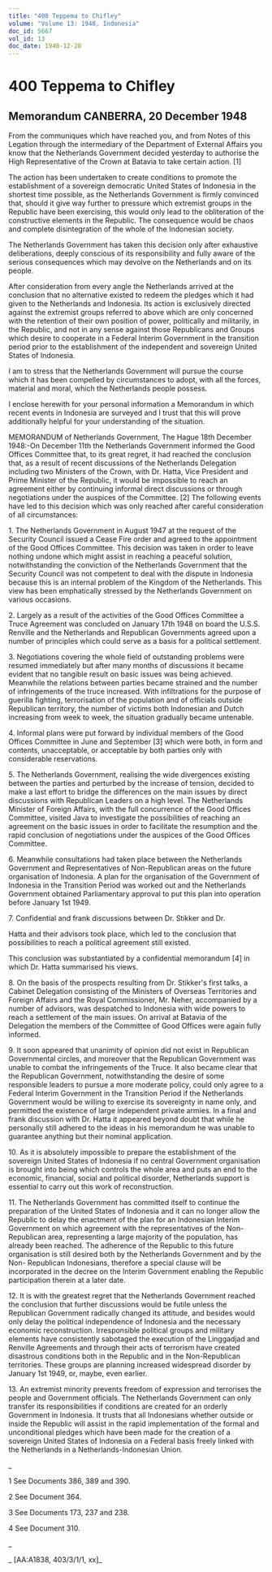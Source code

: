 ```yaml
---
title: "400 Teppema to Chifley"
volume: "Volume 13: 1948, Indonesia"
doc_id: 5667
vol_id: 13
doc_date: 1948-12-20
---
```


# 400 Teppema to Chifley

## Memorandum CANBERRA, 20 December 1948

From the communiques which have reached you, and from Notes of this Legation through the intermediary of the Department of External Affairs you know that the Netherlands Government decided yesterday to authorise the High Representative of the Crown at Batavia to take certain action. [1]

The action has been undertaken to create conditions to promote the establishment of a sovereign democratic United States of Indonesia in the shortest time possible, as the Netherlands Government is firmly convinced that, should it give way further to pressure which extremist groups in the Republic have been exercising, this would only lead to the obliteration of the constructive elements in the Republic. The consequence would be chaos and complete disintegration of the whole of the Indonesian society.

The Netherlands Government has taken this decision only after exhaustive deliberations, deeply conscious of its responsibility and fully aware of the serious consequences which may devolve on the Netherlands and on its people.

After consideration from every angle the Netherlands arrived at the conclusion that no alternative existed to redeem the pledges which it had given to the Netherlands and Indonesia. Its action is exclusively directed against the extremist groups referred to above which are only concerned with the retention of their own position of power, politically and militarily, in the Republic, and not in any sense against those Republicans and Groups which desire to cooperate in a Federal Interim Government in the transition period prior to the establishment of the independent and sovereign United States of Indonesia.

I am to stress that the Netherlands Government will pursue the course which it has been compelled by circumstances to adopt, with all the forces, material and moral, which the Netherlands people possess.

I enclose herewith for your personal information a Memorandum in which recent events in Indonesia are surveyed and I trust that this will prove additionally helpful for your understanding of the situation.

MEMORANDUM of Netherlands Government, The Hague 18th December 1948:-On December 11th the Netherlands Government informed the Good Offices Committee that, to its great regret, it had reached the conclusion that, as a result of recent discussions of the Netherlands Delegation including two Ministers of the Crown, with Dr. Hatta, Vice President and Prime Minister of the Republic, it would be impossible to reach an agreement either by continuing informal direct discussions or through negotiations under the auspices of the Committee. [2] The following events have led to this decision which was only reached after careful consideration of all circumstances:

1\. The Netherlands Government in August 1947 at the request of the Security Council issued a Cease Fire order and agreed to the appointment of the Good Offices Committee. This decision was taken in order to leave nothing undone which might assist in reaching a peaceful solution, notwithstanding the conviction of the Netherlands Government that the Security Council was not competent to deal with the dispute in Indonesia because this is an internal problem of the Kingdom of the Netherlands. This view has been emphatically stressed by the Netherlands Government on various occasions.

2\. Largely as a result of the activities of the Good Offices Committee a Truce Agreement was concluded on January 17th 1948 on board the U.S.S. Renville and the Netherlands and Republican Governments agreed upon a number of principles which could serve as a basis for a political settlement.

3\. Negotiations covering the whole field of outstanding problems were resumed immediately but after many months of discussions it became evident that no tangible result on basic issues was being achieved. Meanwhile the relations between parties became strained and the number of infringements of the truce increased. With infiltrations for the purpose of guerilla fighting, terrorisation of the population and of officials outside Republican territory, the number of victims both Indonesian and Dutch increasing from week to week, the situation gradually became untenable.

4\. Informal plans were put forward by individual members of the Good Offices Committee in June and September [3] which were both, in form and contents, unacceptable, or acceptable by both parties only with considerable reservations.

5\. The Netherlands Government, realising the wide divergences existing between the parties and perturbed by the increase of tension, decided to make a last effort to bridge the differences on the main issues by direct discussions with Republican Leaders on a high level. The Netherlands Minister of Foreign Affairs, with the full concurrence of the Good Offices Committee, visited Java to investigate the possibilities of reaching an agreement on the basic issues in order to facilitate the resumption and the rapid conclusion of negotiations under the auspices of the Good Offices Committee.

6\. Meanwhile consultations had taken place between the Netherlands Government and Representatives of Non-Republican areas on the future organisation of Indonesia. A plan for the organisation of the Government of Indonesia in the Transition Period was worked out and the Netherlands Government obtained Parliamentary approval to put this plan into operation before January 1st 1949.

7\. Confidential and frank discussions between Dr. Stikker and Dr.

Hatta and their advisors took place, which led to the conclusion that possibilities to reach a political agreement still existed.

This conclusion was substantiated by a confidential memorandum [4] in which Dr. Hatta summarised his views.

8\. On the basis of the prospects resulting from Dr. Stikker's first talks, a Cabinet Delegation consisting of the Ministers of Overseas Territories and Foreign Affairs and the Royal Commissioner, Mr. Neher, accompanied by a number of advisors, was despatched to Indonesia with wide powers to reach a settlement of the main issues. On arrival at Batavia of the Delegation the members of the Committee of Good Offices were again fully informed.

9\. It soon appeared that unanimity of opinion did not exist in Republican Governmental circles, and moreover that the Republican Government was unable to combat the infringements of the Truce. It also became clear that the Republican Government, notwithstanding the desire of some responsible leaders to pursue a more moderate policy, could only agree to a Federal Interim Government in the Transition Period if the Netherlands Government would be willing to exercise its sovereignty in name only, and permitted the existence of large independent private armies. In a final and frank discussion with Dr. Hatta it appeared beyond doubt that while he personally still adhered to the ideas in his memorandum he was unable to guarantee anything but their nominal application.

10\. As it is absolutely impossible to prepare the establishment of the sovereign United States of Indonesia if no central Government organisation is brought into being which controls the whole area and puts an end to the economic, financial, social and political disorder, Netherlands support is essential to carry out this work of reconstruction.

11\. The Netherlands Government has committed itself to continue the preparation of the United States of Indonesia and it can no longer allow the Republic to delay the enactment of the plan for an Indonesian Interim Government on which agreement with the representatives of the Non-Republican area, representing a large majority of the population, has already been reached. The adherence of the Republic to this future organisation is still desired both by the Netherlands Government and by the Non- Republican Indonesians, therefore a special clause will be incorporated in the decree on the Interim Government enabling the Republic participation therein at a later date.

12\. It is with the greatest regret that the Netherlands Government reached the conclusion that further discussions would be futile unless the Republican Government radically changed its attitude, and besides would only delay the political independence of Indonesia and the necessary economic reconstruction. Irresponsible political groups and military elements have consistently sabotaged the execution of the Linggadjad and Renville Agreements and through their acts of terrorism have created disastrous conditions both in the Republic and in the Non-Republican territories. These groups are planning increased widespread disorder by January 1st 1949, or, maybe, even earlier.

13\. An extremist minority prevents freedom of expression and terrorises the people and Government officials. The Netherlands Government can only transfer its responsibilities if conditions are created for an orderly Government in Indonesia. It trusts that all Indonesians whether outside or inside the Republic will assist in the rapid implementation of the formal and unconditional pledges which have been made for the creation of a sovereign United States of Indonesia on a Federal basis freely linked with the Netherlands in a Netherlands-Indonesian Union.

_

1 See Documents 386, 389 and 390.

2 See Document 364.

3 See Documents 173, 237 and 238.

4 See Document 310.

_

_ [AA:A1838, 403/3/1/1, xx]_

